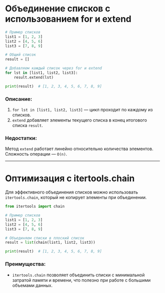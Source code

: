 
# Объединение списков с использованием for и extend

```python
# Пример списков
list1 = [1, 2, 3]
list2 = [4, 5, 6]
list3 = [7, 8, 9]

# Общий список
result = []

# Добавляем каждый список через for и extend
for lst in [list1, list2, list3]:
    result.extend(lst)

print(result)  # [1, 2, 3, 4, 5, 6, 7, 8, 9]
```

### Описание:
1. `for lst in [list1, list2, list3]` — цикл проходит по каждому из списков.
2. `extend` добавляет элементы текущего списка в конец итогового списка `result`.

### Недостатки:
Метод `extend` работает линейно относительно количества элементов. Сложность операции — `O(n)`.

---
# Оптимизация с itertools.chain

Для эффективного объединения списков можно использовать `itertools.chain`, который не копирует элементы при объединении.

```python
from itertools import chain

# Пример списков
list1 = [1, 2, 3]
list2 = [4, 5, 6]
list3 = [7, 8, 9]

# Объединяем списки в плоский список
result = list(chain(list1, list2, list3))

print(result)  # [1, 2, 3, 4, 5, 6, 7, 8, 9]
```

### Преимущества:
- `itertools.chain` позволяет объединить списки с минимальной затратой памяти и времени, что полезно при работе с большими объемами данных.
